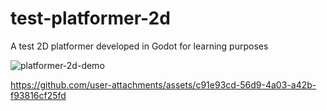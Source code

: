 # test-platformer-2d
 A test 2D platformer developed in Godot for learning purposes

![platformer-2d-demo](https://github.com/user-attachments/assets/383cf522-798c-4e15-b976-fc8418127156)

https://github.com/user-attachments/assets/c91e93cd-56d9-4a03-a42b-f93816cf25fd
